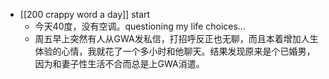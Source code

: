 - [[200 crappy word a day]] start
	- 今天40度，没有空调。questioning my life choices...
	- 周五早上突然有人从GWA发私信，打招呼反正也无聊，而且本着增加人生体验的心情，我就花了一个多小时和他聊天。结果发现原来是个已婚男，因为和妻子性生活不合而总是上GWA消遣。